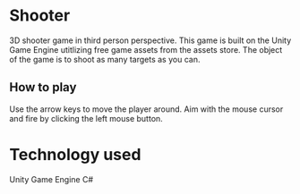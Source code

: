 # Shooter
3D shooter game in third person perspective.
This game is built on the Unity Game Engine utitlizing free game assets from the assets store.
The object of the game is to shoot as many targets as you can.

## How to play
  Use the arrow keys to move the player around.
  Aim with the mouse cursor and fire by clicking the left mouse button.

# Technology used
Unity Game Engine
C#

